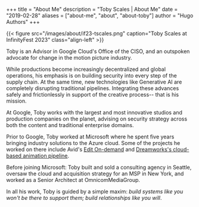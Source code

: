 +++
title = "About Me"
description = "Toby Scales | About Me"
date = "2019-02-28"
aliases = ["about-me", "about", "about-toby"]
author = "Hugo Authors"
+++

{{< figure src="/images/about/if23-tscales.png" caption="Toby Scales at InfinityFest 2023" class="align-left" >}}

Toby is an Advisor in Google Cloud's Office of the CISO, and an outspoken advocate for change in the motion picture industry. 

While productions become increasingly decentralized and global operations, his 
emphasis is on building security into every step of the supply chain. At the same time, 
new technologies like Generative AI are completely disrupting traditional pipelines. Integrating these advances safely and frictionlessly in support of the creative process-- that is his mission.

At Google, Toby works with the largest and most innovative studios and production companies on the planet, advising on security strategy across both the content and traditional enterprise domains.

Prior to Google, Toby worked at Microsoft where he spent five years bringing industry solutions to the Azure cloud. Some of the projects he worked on there include Avid's [Edit On-demand](https://www.avid.com/press-center/avid-redefines-video-editing-with-public-launch-of-avid--edit-on-demand-cloud-subscription-service/) and [Dreamworks's cloud-based animation pipeline](https://variety.com/2020/digital/news/universal-microsoft-azure-cloud-production-1234743076/).

Before joining Microsoft: Toby built and sold a consulting agency in Seattle, oversaw the cloud and acquisition strategy for an MSP in New York, and worked as a Senior Architect at OmnicomMediaGroup.

In all his work, Toby is guided by a simple maxim: *build systems like you won't be there to support them; build relationships like you will*.

